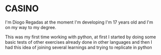 # CASINO

I'm Diogo Regadas at the moment I'm developing I'm 17 years old and I'm on my way to my degree.

This was my first time working with python, at first I started by doing some basic tests of other exercises already done in other languages and then I had this idea of joining several learnings and trying to replicate in python
